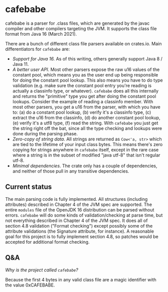 cafebabe
========

cafebabe is a parser for .class files, which are generated by the javac compiler and other compilers targeting the JVM.
It supports the class file format from Java 16 (March 2021).

There are a bunch of different class file parsers available on crates.io. Main differentiators for `cafebabe` are:
- *Support for Java 16.*
  As of this writing, others generally support Java 8 / Java 11.
- *A better user API*.
  Most other parsers expose the raw u16 values of the constant pool, which means you as the user end up being responsible for doing the constant pool lookup.
  This also means you have to do type validation (e.g. make sure the constant pool entry you're reading is actually a classinfo type, or whatever).
  `cafebabe` does all this internally and returns the "primitive" type you get after doing the constant pool lookups.
  Consider the example of reading a classinfo member.
  With most other parsers, you get a u16 from the parser, with which you have to:
  (a) do a constant pool lookup,
  (b) verify it's a classinfo type,
  (c) extract the u16 from the classinfo,
  (d) do another constant pool lookup,
  (e) verify it's a utf8 type,
  (f) read the string.
  With `cafebabe` you just get the string right off the bat, since all the type checking and lookups were done during the parsing phase.
- *Zero-copy of string data*.
  All strings are returned as `Cow<'a, str>` which are tied to the lifetime of your input class bytes.
  This means there's zero copying for strings anywhere in `cafebabe` itself, except in the rare case where a string is in the subset of modified "java utf-8" that isn't regular utf-8.
- *Minimal dependencies*.
  The crate only has a couple of dependencies, and neither of those pull in any transitive dependencies.

Current status
--------------
The main parsing code is fully implemented. All structures (including attributes) described in Chapter 4 of the JVM spec are supported.
The entire `modules` file of the OpenJDK 16 distribution can be parsed without errors.
`cafebabe` will do some kinds of validation/checking at parse time, but not everything described in Chapter 4 of the JVM spec.
It does all of section 4.8 validation ("Format checking") except possibly some of the attribute validations (the Signature attribute, for instance).
A reasonable goal for this project is to fully implement section 4.8, so patches would be accepted for additional format checking.

Q&A
---
*Why is the project called `cafebabe`?*

Because the first 4 bytes in any valid class file are a magic identifier with the value 0xCAFEBABE.
